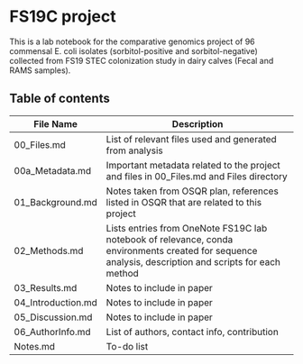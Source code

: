 # **FS19C project**

This is a lab notebook for the comparative genomics project of 96 commensal E. coli isolates (sorbitol-positive and sorbitol-negative) collected from FS19 STEC colonization study in dairy calves (Fecal and RAMS samples).

## **Table of contents**
| File Name  | Description |
| -- | -- |
| 00_Files.md | List of relevant files used and generated from analysis |
| 00a_Metadata.md | Important metadata related to the project and files in 00_Files.md and Files directory|
| 01_Background.md | Notes taken from OSQR plan, references listed in OSQR that are related to this project |
| 02_Methods.md | Lists entries from OneNote FS19C lab notebook of relevance, conda environments created for sequence analysis, description and scripts for each method|
| 03_Results.md | Notes to include in paper |
| 04_Introduction.md | Notes to include in paper |
| 05_Discussion.md | Notes to include in paper |
| 06_AuthorInfo.md | List of authors, contact info, contribution |
| Notes.md | To-do list |
